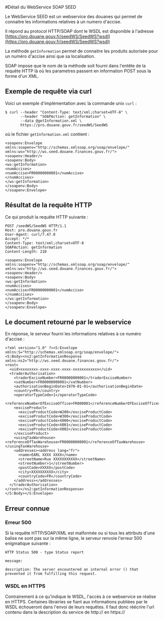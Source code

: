 #Détail du WebService SOAP SEED

Le WebService SEED est un webservice des douanes qui permet de connaitre les informations relatives à un numero d'accise.

Il répond au protocol HTTP/SOAP dont le WSDL est disponible à l'adresse [https://pro.douane.gouv.fr/seedWS/SeedWS?wsdl](https://pro.douane.gouv.fr/seedWS/SeedWS?wsdl)

La méthode ``getInformation`` permet de connaitre les produits autorisée pour un numéro d'accise ainsi que sa localisation.

SOAP impose que le nom de la méthode soit fourni dans l'entête de la requête HTTP là où les parametres passent en information POST sous la forme d'un XML.

## Exemple de requête via curl

Voici un exemple d'implémentation avec la commande unix ``curl`` :

    $ curl --header "Content-Type: text/xml;charset=UTF-8" \
           --header "SOAPAction: getInformation" \
           --data @getInformation.xml \
           https://pro.douane.gouv.fr/seedWS/SeedWS 

où le fichier ``getInformation.xml`` contient :

    <soapenv:Envelope xmlns:soapenv="http://schemas.xmlsoap.org/soap/envelope/" xmlns:ws="http://ws.seed.douane.finances.gouv.fr/">
    <soapenv:Header/>
    <soapenv:Body>
    <ws:getInformation>
    <numAccises>
    <numAccise>FR00000000001</numAccise>
    </numAccises>
    </ws:getInformation>
    </soapenv:Body>
    </soapenv:Envelope>

## Résultat de la requête HTTP

Ce qui produit la requête HTTP suivante :

    POST /seedWS/SeedWS HTTP/1.1
    Host: pro.douane.gouv.fr
    User-Agent: curl/7.47.0
    Accept: */*
    Content-Type: text/xml;charset=UTF-8
    SOAPAction: getInformation
    Content-Length: 210
    
    <soapenv:Envelope xmlns:soapenv="http://schemas.xmlsoap.org/soap/envelope/" xmlns:ws="http://ws.seed.douane.finances.gouv.fr/">
    <soapenv:Header/>
    <soapenv:Body>
    <ws:getInformation>
    <numAccises>
    <numAccise>FR00000000001</numAccise>
    </numAccises>
    </ws:getInformation>
    </soapenv:Body>
    </soapenv:Envelope>

## Le document retourné par le webservice

En réponse, le serveur fourni les informations relatives à ce numéro d'accise :

    <?xml version="1.0" ?><S:Envelope xmlns:S="http://schemas.xmlsoap.org/soap/envelope/">
    <S:Body><ns2:getInformationResponse xmlns:ns2="http://ws.seed.douane.finances.gouv.fr/">
    <root>
      <uid>xxxxxxxx-xxxx-xxxx-xxxx-xxxxxxxxxxxx</uid>
      <traderAuthorisation>
        <traderExciseNumber>FR00000000001</traderExciseNumber>
        <vatNumber>FR00000000001</vatNumber>
        <authorisationBeginDate>1970-01-01</authorisationBeginDate>
        <country>FR</country>
        <operatorTypeCode>1</operatorTypeCode>
        <referenceNumberOfExciseOffice>FR000001</referenceNumberOfExciseOffice>
        <exciseProduct>
          <exciseProductCode>W200</exciseProductCode>
          <exciseProductCode>W300</exciseProductCode>
          <exciseProductCode>X000</exciseProductCode>
          <exciseProductCode>X001</exciseProductCode>
          <exciseProductCode>X002</exciseProductCode>
        </exciseProduct>
        <usingTaxWarehouse><referenceOfTaxWarehouse>FR00000000001</referenceOfTaxWarehouse></usingTaxWarehouse>
        <addresses><address lang="fr">
          <name>EARL XXXX XXXX</name>
          <streetName>Rue XXXXXXXXXXX</streetName>
          <streetNumber>1</streetNumber>
          <postCode>XXXXX</postCode>
          <city>XXXXXXXXXX</city>
          <countryCode>FR</countryCode>
        </address></addresses>
      </traderAuthorisation>
    </root></ns2:getInformationResponse>
    </S:Body></S:Envelope>

## Erreur connue

### Erreur 500

Si la requête HTTP/SOAP/XML est malformée ou si tous les attributs d'une balise ne sont pas sur la même ligne, le serveur renvoie l'erreur 500 enigmatique suivante :

    HTTP Status 500 - type Status report
    
    message:

    description: The server encountered an internal error () that prevented it from fulfilling this request.

### WSDL en HTTPS

Contrairement à ce qu'indique le WSDL, l'accès à ce webservice se réalise en HTTPS. Certaines librairies se fiant aux informations publiées par le WSDL échoueront dans l'envoi de leurs requêtes. Il faut donc réécrire l'url contenu dans la description du service de http:// en https://
